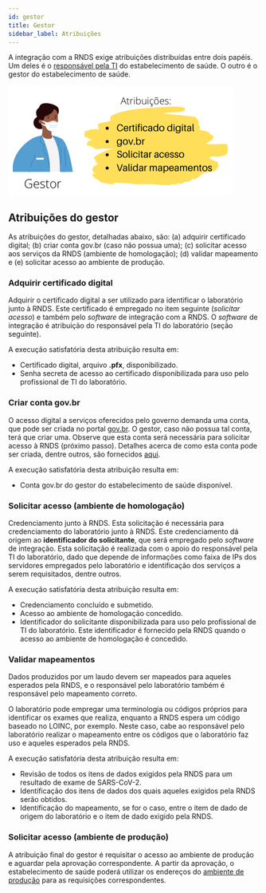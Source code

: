 ```yaml
---
id: gestor
title: Gestor
sidebar_label: Atribuições
---
```


A integração com a RNDS exige atribuições distribuídas entre dois
papéis. Um deles é o [responsável pela TI](../ti/ti) do estabelecimento de saúde. O outro é o gestor do estabelecimento de saúde. 

![img](../../static/img/gestor.png)

## Atribuições do gestor 

As atribuições do gestor, detalhadas abaixo, são:
(a) adquirir certificado digital; (b) criar conta gov.br (caso não possua uma); (c) solicitar acesso aos serviços da RNDS (ambiente de homologação); (d) validar mapeamento e (e) solicitar acesso ao ambiente de produção.

### Adquirir certificado digital

Adquirir o certificado digital a ser utilizado para identificar o laboratório junto à RNDS. Este certificado é empregado no item seguinte (_solicitar acesso_) e também pelo _software_ de integração com a RNDS. O _software_ de integração é atribuição do responsável pela TI do laboratório (seção seguinte).

A execução satisfatória desta atribuição resulta em:

- Certificado digital, arquivo **.pfx**, disponibilizado.
- Senha secreta de acesso ao certificado disponibilizada para uso pelo profissional de TI do laboratório.

### Criar conta gov.br

O acesso digital a serviços oferecidos pelo governo demanda uma conta,
que pode ser criada no portal [gov.br](https://acesso.gov.br). O gestor,
caso não possua tal conta, terá que criar uma. Observe que esta conta será
necessária para solicitar acesso à RNDS (próximo passo). Detalhes acerca de
como esta conta pode ser criada, dentre outros, são fornecidos 
[aqui](./gov.br.md).

A execução satisfatória desta atribuição resulta em:

- Conta gov.br do gestor do estabelecimento de saúde disponível. 

### Solicitar acesso (ambiente de homologação)

Credenciamento junto à RNDS. Esta solicitação é necessária para credenciamento do laboratório junto à RNDS. Este credenciamento dá origem
ao **identificador do solicitante**, que será empregado pelo _software_ de integração. Esta solicitação é realizada com o apoio do responsável pela TI do laboratório, dado que depende de informações como faixa de IPs dos
servidores empregados pelo laboratório e identificação dos serviços a serem requisitados, dentre outros.

A execução satisfatória desta atribuição resulta em:

- Credenciamento concluído e submetido.
- Acesso ao ambiente de homologação concedido.
- Identificador do solicitante disponibilizada para uso pelo profissional de TI do laboratório. Este identificador é fornecido pela RNDS quando o acesso ao ambiente de homologação é concedido.

### Validar mapeamentos

Dados produzidos por um laudo devem ser mapeados para aqueles esperados pela RNDS, e o responsável pelo laboratório também é responsável pelo mapeamento correto.

O laboratório pode empregar uma terminologia ou códigos próprios para identificar os exames que realiza, enquanto a RNDS espera um código baseado no LOINC, por exemplo. Neste caso, cabe ao responsável pelo laboratório realizar o mapeamento entre os códigos que o laboratório faz uso e aqueles esperados pela RNDS.

A execução satisfatória desta atribuição resulta em:

- Revisão de todos os itens de dados exigidos pela RNDS para um resultado de exame de SARS-CoV-2.
- Identificação dos itens de dados dos quais aqueles exigidos pela RNDS serão obtidos.
- Identificação do mapeamento, se for o caso, entre o item de dado de origem do laboratório e o item de dado exigido pela RNDS.

### Solicitar acesso (ambiente de produção)

A atribuição final do gestor é requisitar o acesso ao ambiente de 
produção e aguardar pela aprovação correspondente. A partir da aprovação, o estabelecimento de saúde poderá utilizar os endereços do [ambiente de produção](../rnds/ambientes) para as requisições correspondentes.
